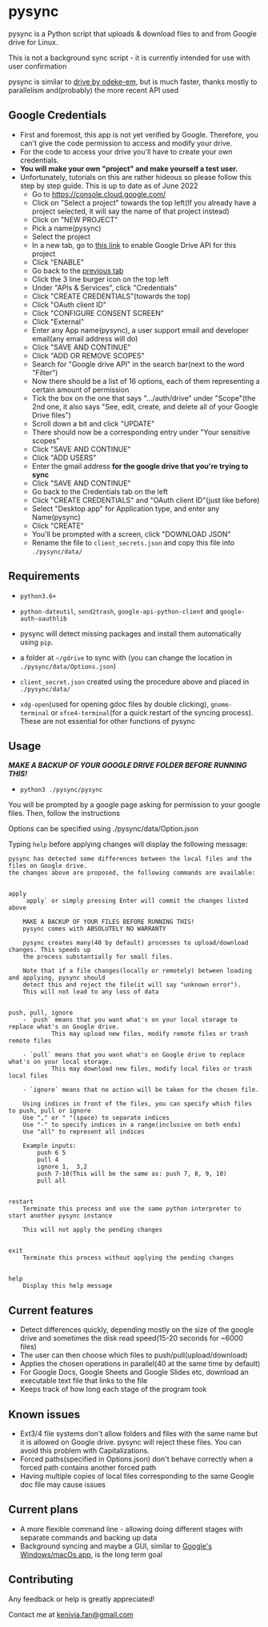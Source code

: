 # pysync

pysync is a Python script that uploads & download files to and from Google drive for Linux.

This is not a background sync script - it is currently intended for use with user confirmation

pysync is similar to [drive by odeke-em](https://github.com/odeke-em/drive), but is much faster, thanks mostly to parallelism and(probably) the more recent API used

## Google Credentials

- First and foremost, this app is not yet verified by Google. Therefore, you can't give the code permission to access and modify your drive.
- For the code to access your drive you'll have to create your own credentials.
- **You will make your own "project" and make yourself a test user.**
- Unfortunately, tutorials on this are rather hideous so please follow this step by step guide. This is up to date as of June 2022
  - Go to <https://console.cloud.google.com/>
  - Click on "Select a project" towards the top left(If you already have a project selected, it will say the name of that project instead)
  - Click on "NEW PROJECT"
  - Pick a name(pysync)
  - Select the project
  - In a new tab, go to [this link](https://console.cloud.google.com/apis/library/drive.googleapis.com) to enable Google Drive API for this project
  - Click "ENABLE"
  - Go back to the [previous tab](https://console.cloud.google.com)
  - Click the 3 line burger icon on the top left
  - Under "APIs & Services", click "Credentials"
  - Click "CREATE CREDENTIALS"(towards the top)
  - Click "OAuth client ID"
  - Click "CONFIGURE CONSENT SCREEN"
  - Click "External"
  - Enter any App name(pysync), a user support email and developer email(any email address will do)
  - Click "SAVE AND CONTINUE"
  - Click "ADD OR REMOVE SCOPES"
  - Search for "Google drive API" in the search bar(next to the word "Filter")
  - Now there should be a list of 16 options, each of them representing a certain amount of permission
  - Tick the box on the one that says ".../auth/drive" under "Scope"(the 2nd one, it also says "See, edit, create, and delete all of your Google Drive files")
  - Scroll down a bit and click "UPDATE"
  - There should now be a corresponding entry under "Your sensitive scopes"
  - Click "SAVE AND CONTINUE"
  - Click "ADD USERS"
  - Enter the gmail address **for the google drive that you're trying to sync**
  - Click "SAVE AND CONTINUE"
  - Go back to the Credentials tab on the left
  - Click "CREATE CREDENTIALS" and "OAuth client ID"(just like before)
  - Select "Desktop app" for Application type, and enter any Name(pysync)
  - Click "CREATE"
  - You'll be prompted with a screen, click "DOWNLOAD JSON"
  - Rename the file to `client_secrets.json` and copy this file into `./pysync/data/`
  
## Requirements

- `python3.6+`

- `python-dateutil`, `send2trash`, `google-api-python-client` and `google-auth-oauthlib`

- pysync will detect missing packages and install them automatically using `pip`.
  
- a folder at `~/gdrive` to sync with (you can change the location in `./pysync/data/Options.json`)

- `client_secret.json` created using the procedure above and placed in `./pysync/data/`

- `xdg-open`(used for opening gdoc files by double clicking), `gnome-terminal` or `xfce4-terminal`(for a quick restart of the syncing process). These are not essential for other functions of pysync

## Usage

***MAKE A BACKUP OF YOUR GOOGLE DRIVE FOLDER BEFORE RUNNING THIS!***

- `python3 ./pysync/pysync`

You will be prompted by a google page asking for permission to your google files. Then, follow the instructions

Options can be specified using ./pysync/data/Option.json

Typing `help` before applying changes will display the following message:

    pysync has detected some differences between the local files and the files on Google drive.
    the changes above are proposed, the following commands are available:


    apply
        `apply` or simply pressing Enter will commit the changes listed above

        MAKE A BACKUP OF YOUR FILES BEFORE RUNNING THIS!
        pysync comes with ABSOLUTELY NO WARRANTY

        pysync creates many(40 by default) processes to upload/download changes. This speeds up
        the process substantially for small files.
        
        Note that if a file changes(locally or remotely) between loading and applying, pysync should
        detect this and reject the file(it will say "unknown error"). 
        This will not lead to any loss of data


    push, pull, ignore
        - `push` means that you want what's on your local storage to replace what's on Google drive.
                This may upload new files, modify remote files or trash remote files
                
        - `pull` means that you want what's on Google drive to replace what's on your local storage.
                This may download new files, modify local files or trash local files
                
        - `ignore` means that no action will be taken for the chosen file.

        Using indices in front of the files, you can specify which files to push, pull or ignore
        Use "," or " "(space) to separate indices
        Use "-" to specify indices in a range(inclusive on both ends)
        Use "all" to represent all indices

        Example inputs:
            push 6 5
            pull 4
            ignore 1,  3,2
            push 7-10(This will be the same as: push 7, 8, 9, 10)
            pull all


    restart
        Terminate this process and use the same python interpreter to start another pysync instance

        This will not apply the pending changes


    exit
        Terminate this process without applying the pending changes


    help
        Display this help message

## Current features

- Detect differences quickly, depending mostly on the size of the google drive and sometimes the disk read speed(15-20 seconds for ~6000 files)
- The user can then choose which files to push/pull(upload/download)
- Applies the chosen operations in parallel(40 at the same time by default)
- For Google Docs, Google Sheets and Google Slides etc, download an executable text file that links to the file
- Keeps track of how long each stage of the program took

## Known issues

- Ext3/4 file systems don't allow folders and files with the same name but it is allowed on Google drive. pysync will reject these files. You can avoid this problem with Capitalizations.
- Forced paths(specified in Options.json) don't behave correctly when a forced path contains another forced path
- Having multiple copies of local files corresponding to the same Google doc file may cause issues

## Current plans

- A more flexible command line - allowing doing different stages with separate commands and backing up data
- Background syncing and maybe a GUI, similar to [Google's Windows/macOs app](https://www.google.com/drive/download/), is the long term goal

## Contributing

Any feedback or help is greatly appreciated!

Contact me at kenivia.fan@gmail.com
